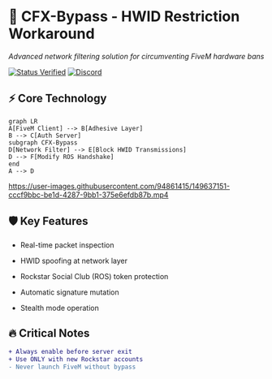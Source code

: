 # 🔐 CFX-Bypass - HWID Restriction Workaround

*Advanced network filtering solution for circumventing FiveM hardware bans*

[![Status Verified](https://img.shields.io/badge/status-verified-brightgreen)](https://github.com/yourusername/CFX-Bypass) 
[![Discord](https://img.shields.io/discord/your-invite-code?logo=discord)](https://discord.gg/t8WMq5JKaK)

## ⚡ Core Technology
```mermaid
graph LR
A[FiveM Client] --> B[Adhesive Layer]
B --> C[Auth Server]
subgraph CFX-Bypass
D[Network Filter] --> E[Block HWID Transmissions]
D --> F[Modify ROS Handshake]
end
A --> D
```

https://user-images.githubusercontent.com/94861415/149637151-cccf9bbc-be1d-4287-9bb1-375e6efdb87b.mp4

## 🛡️ Key Features
- Real-time packet inspection

- HWID spoofing at network layer

- Rockstar Social Club (ROS) token protection

- Automatic signature mutation

- Stealth mode operation

## 🔥 Critical Notes
```diff
+ Always enable before server exit
+ Use ONLY with new Rockstar accounts
- Never launch FiveM without bypass
```